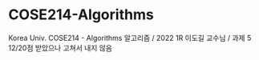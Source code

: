 # COSE214-Algorithms
Korea Univ. COSE214 - Algorithms 알고리즘 / 2022 1R
이도길 교수님 / 과제 5 12/20점 받았으나 고쳐서 내지 않음
